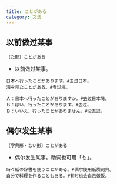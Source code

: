 ```yaml
---
title: ことがある
category: 文法
---
```


## 以前做过某事

`〔た形〕ことがある`

- 以前做过某事。

```example
日本へ行ったことがあります。#去过日本。
海を見たことがある。#看过海。

Ａ：日本へ行ったことがありますか。#去过日本吗。
Ｂ：はい、行ったことがあります。#去过。
Ｂ：いいえ、行ったことがありません。#没去过。
```

## 偶尔发生某事

`〔字典形・ない形〕ことがある`

- 偶尔发生某事。助词也可用「も」。

```example
時々紙の辞書を使うことがある。#偶尔使用纸质词典。
自分で料理を作ることもある。#有时也会自己做饭。
```
